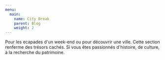 ```yaml
---
menu:
  main:
    name: City Break
    parent: Blog
    weight: 2
---
```


Pour les ecapades d'un week-end ou pour découvrir une ville. Cette section renferme des trésors cachés. Si vous êtes passionnés d'histoire, de culture, à la recherche du patrimoine. 